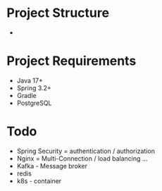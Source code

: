 # Project Structure
- 
# Project Requirements
- Java 17+
- Spring 3.2+
- Gradle
- PostgreSQL

# Todo
- Spring Security = authentication / authorization
- Nginx = Multi-Connection / load balancing ... 
- Kafka - Message broker
- redis
- k8s - container
